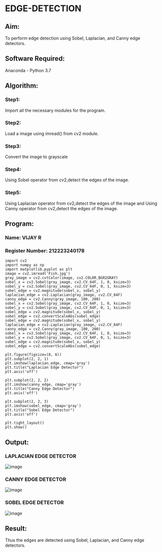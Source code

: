 # EDGE-DETECTION
## Aim:
To perform edge detection using Sobel, Laplacian, and Canny edge detectors.

## Software Required:
Anaconda - Python 3.7

## Algorithm:
### Step1:
Import all the necessary modules for the program.

### Step2:
Load a image using imread() from cv2 module.

### Step3:
Convert the image to grayscale

### Step4:
Using Sobel operator from cv2,detect the edges of the image.

### Step5:

Using Laplacian operator from cv2,detect the edges of the image and Using Canny operator from cv2,detect the edges of the image.

## Program:
### Name: VIJAY R
### Register Number: 212223240178
```
import cv2
import numpy as np
import matplotlib.pyplot as plt
image = cv2.imread('Fish.jpg') 
gray_image = cv2.cvtColor(image, cv2.COLOR_BGR2GRAY)
sobel_x = cv2.Sobel(gray_image, cv2.CV_64F, 1, 0, ksize=3)  
sobel_y = cv2.Sobel(gray_image, cv2.CV_64F, 0, 1, ksize=3)  
sobel_edge = cv2.magnitude(sobel_x, sobel_y)  
laplacian_edge = cv2.Laplacian(gray_image, cv2.CV_64F) 
canny_edge = cv2.Canny(gray_image, 100, 200)  
sobel_x = cv2.Sobel(gray_image, cv2.CV_64F, 1, 0, ksize=3)
sobel_y = cv2.Sobel(gray_image, cv2.CV_64F, 0, 1, ksize=3)
sobel_edge = cv2.magnitude(sobel_x, sobel_y)
sobel_edge = cv2.convertScaleAbs(sobel_edge)
sobel_edge = cv2.magnitude(sobel_x, sobel_y)  
laplacian_edge = cv2.Laplacian(gray_image, cv2.CV_64F) 
canny_edge = cv2.Canny(gray_image, 100, 200)  
sobel_x = cv2.Sobel(gray_image, cv2.CV_64F, 1, 0, ksize=3)
sobel_y = cv2.Sobel(gray_image, cv2.CV_64F, 0, 1, ksize=3)
sobel_edge = cv2.magnitude(sobel_x, sobel_y)
sobel_edge = cv2.convertScaleAbs(sobel_edge)

plt.figure(figsize=(8, 6))
plt.subplot(2, 2, 1)
plt.imshow(laplacian_edge, cmap='gray')
plt.title("Laplacian Edge Detector")
plt.axis('off')

plt.subplot(2, 2, 2)
plt.imshow(canny_edge, cmap='gray')
plt.title("Canny Edge Detector")
plt.axis('off')

plt.subplot(2, 2, 3)
plt.imshow(sobel_edge, cmap='gray')  
plt.title("Sobel Edge Detector")
plt.axis('off')

plt.tight_layout()
plt.show()
```
## Output:
### LAPLACIAN EDGE DETECTOR
![image](https://github.com/user-attachments/assets/1cde2264-a923-4b2c-86a2-81c5d5a6dfc0)

### CANNY EDGE DETECTOR
![image](https://github.com/user-attachments/assets/4c8720d2-5d4a-43d7-b716-bf8a7871a910)

### SOBEL EDGE DETECTOR
![image](https://github.com/user-attachments/assets/2cef0455-5ad4-4bac-a379-7c21eb12ac9f)

## Result:
Thus the edges are detected using Sobel, Laplacian, and Canny edge detectors.
